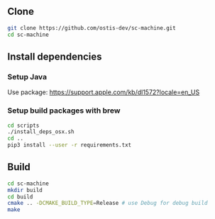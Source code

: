 
## Clone

```sh
git clone https://github.com/ostis-dev/sc-machine.git
cd sc-machine
```

## Install dependencies

### Setup Java

Use package: https://support.apple.com/kb/dl1572?locale=en_US

### Setup build packages with brew

```sh
cd scripts
./install_deps_osx.sh
cd ..
pip3 install --user -r requirements.txt
```

## Build

```sh
cd sc-machine
mkdir build
cd build
cmake .. -DCMAKE_BUILD_TYPE=Release # use Debug for debug build
make
```
